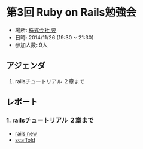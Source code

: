 # 第3回 Ruby on Rails勉強会
- 場所: [株式会社 要](http://kanamekey.com/)
- 日時: 2014/11/26 (19:30 ~ 21:30)
- 参加人数: 9人

## アジェンダ
1. railsチュートリアル ２章まで

## レポート
### 1. railsチュートリアル ２章まで
- [rails new](https://github.com/ogyaaaaa/meetups/blob/master/rails_tutorial/01_rails_new.md)
- [scaffold](https://github.com/ogyaaaaa/meetups/blob/master/rails_tutorial/03_demo_app.md)

